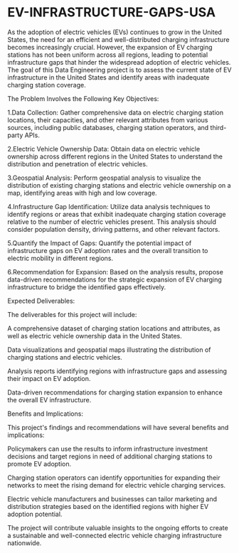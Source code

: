 # EV-INFRASTRUCTURE-GAPS-USA

As the adoption of electric vehicles (EVs) continues to grow in the United States, the need for an efficient and well-distributed charging infrastructure becomes increasingly crucial. However, the expansion of EV charging stations has not been uniform across all regions, leading to potential infrastructure gaps that hinder the widespread adoption of electric vehicles. The goal of this Data Engineering project is to assess the current state of EV infrastructure in the United States and identify areas with inadequate charging station coverage.


The Problem Involves the Following Key Objectives:

1.Data Collection: Gather comprehensive data on electric charging station locations, their capacities, and other relevant attributes from various sources, including public databases, charging station operators, and third-party APIs.

2.Electric Vehicle Ownership Data: Obtain data on electric vehicle ownership across different regions in the United States to understand the distribution and penetration of electric vehicles.

3.Geospatial Analysis: Perform geospatial analysis to visualize the distribution of existing charging stations and electric vehicle ownership on a map, identifying areas with high and low coverage.

4.Infrastructure Gap Identification: Utilize data analysis techniques to identify regions or areas that exhibit inadequate charging station coverage relative to the number of electric vehicles present. This analysis should consider population density, driving patterns, and other relevant factors.

5.Quantify the Impact of Gaps: Quantify the potential impact of infrastructure gaps on EV adoption rates and the overall transition to electric mobility in different regions.

6.Recommendation for Expansion: Based on the analysis results, propose data-driven recommendations for the strategic expansion of EV charging infrastructure to bridge the identified gaps effectively.



Expected Deliverables:

The deliverables for this project will include:

A comprehensive dataset of charging station locations and attributes, as well as electric vehicle ownership data in the United States.

Data visualizations and geospatial maps illustrating the distribution of charging stations and electric vehicles.

Analysis reports identifying regions with infrastructure gaps and assessing their impact on EV adoption.

Data-driven recommendations for charging station expansion to enhance the overall EV infrastructure.


Benefits and Implications:

This project's findings and recommendations will have several benefits and implications:

Policymakers can use the results to inform infrastructure investment decisions and target regions in need of additional charging stations to promote EV adoption.

Charging station operators can identify opportunities for expanding their networks to meet the rising demand for electric vehicle charging services.

Electric vehicle manufacturers and businesses can tailor marketing and distribution strategies based on the identified regions with higher EV adoption potential.

The project will contribute valuable insights to the ongoing efforts to create a sustainable and well-connected electric vehicle charging infrastructure nationwide.
